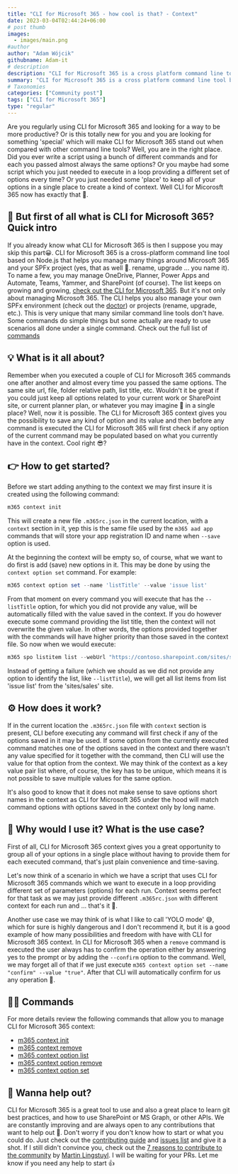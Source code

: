 ```yaml
---
title: "CLI for Microsoft 365 - how cool is that? - Context"
date: 2023-03-04T02:44:24+06:00
# post thumb
images:
  - images/main.png
#author
author: "Adam Wójcik"
githubname: Adam-it
# description
description: "CLI for Microsoft 365 is a cross platform command line tool based on Node.js that helps you manage many things around Microsoft 365 and your SPFx project (yes, that as well 🤩. rename, upgrade ... you name it). You may manage OneDrive, Planner, Power Apps and Automate, Teams, Yammer, SharePoint (of course). The list keeps on growing and growing. Lets check some tips and tricks which may improve your experience with CLI for Microsoft 365."
summary: "CLI for Microsoft 365 is a cross platform command line tool based on Node.js that helps you manage many things around Microsoft 365 and your SPFx project (yes, that as well 🤩. rename, upgrade ... you name it). You may manage OneDrive, Planner, Power Apps and Automate, Teams, Yammer, SharePoint (of course). The list keeps on growing and growing. Lets check some tips and tricks which may improve your experience with CLI for Microsoft 365."
# Taxonomies
categories: ["Community post"]
tags: ["CLI for Microsoft 365"]
type: "regular" 
---
```


Are you regularly using CLI for Microsoft 365 and looking for a way to be more productive? Or is this totally new for you and you are looking for something 'special' which will make CLI for Microsoft 365 stand out when compared with other command line tools? Well, you are in the right place. Did you ever write a script using a bunch of different commands and for each you passed almost always the same options? Or you maybe had some script which you just needed to execute in a loop providing a different set of options every time? Or you just needed some 'place' to keep all of your options in a single place to create a kind of context. Well CLI for Micorosft 365 now has exactly that 🤩.

## 🤔 But first of all what is CLI for Microsoft 365? Quick intro

If you already know what CLI for Microsoft 365 is then I suppose you may skip this part😀. CLI for Microsoft 365 is a cross-platform command line tool based on Node.js that helps you manage many things around Microsoft 365 and your SPFx project (yes, that as well 🤩. rename, upgrade ... you name it). To name a few, you may manage OneDrive, Planner, Power Apps and Automate, Teams, Yammer, and SharePoint (of course). The list keeps on growing and growing, [check out the CLI for Microsoft 365](https://pnp.github.io/cli-microsoft365/). But it's not only about managing Microsoft 365. The CLI helps you also manage your own SPFx environment (check out the [doctor](https://pnp.github.io/cli-microsoft365/cmd/spfx/spfx-doctor/)) or projects (rename, upgrade, etc.). This is very unique that many similar command line tools don't have. Some commands do simple things but some actually are ready to use scenarios all done under a single command. Check out the full list of [commands](https://pnp.github.io/cli-microsoft365/cmd/login/#usage)

## 💡 What is it all about?

Remember when you executed a couple of CLI for Microsoft 365 commands one after another and almost every time you passed the same options. The same site url, file, folder relative path, list title, etc. Wouldn't it be great if you could just keep all options related to your current work or SharePoint site, or current planner plan, or whatever you may imagine 🧠 in a single place? Well, now it is possible. The CLI for Microsoft 365 context gives you the possibility to save any kind of option and its value and then before any command is executed the CLI for Microsoft 365 will first check if any option of the current command may be populated based on what you currently have in the context. Cool right 😎?

## 👉 How to get started?

Before we start adding anything to the context we may first insure it is created using the following command:

```powershell
m365 context init
```

This will create a new file `.m365rc.json` in the current location, with a `context` section in it, yep this is the same file used by the `m365 aad app` commands that will store your app registration ID and name when `--save` option is used.

At the beginning the context will be empty so, of course, what we want to do first is add (save) new options in it. This may be done by using the `context option set` command. For example:

```powershell
m365 context option set --name 'listTitle' --value 'issue list'
```

From that moment on every command you will execute that has the `--listTitle` option, for which you did not provide any value, will be automatically filled with the value saved in the context. If you do however execute some command providing the list title, then the context will not overwrite the given value. In other words, the options provided together with the commands will have higher priority than those saved in the context file. So now when we would execute:

```powershell
m365 spo listitem list --webUrl "https://contoso.sharepoint.com/sites/sales"
```

Instead of getting a failure (which we should as we did not provide any option to identify the list, like `--listTitle`), we will get all list items from list 'issue list' from the 'sites/sales' site.

## ⚙️ How does it work?

If in the current location the `.m365rc.json` file with `context` section is present, CLI before executing any command will first check if any of the options saved in it may be used. If some option from the currently executed command matches one of the options saved in the context and there wasn't any value specified for it together with the command, then CLI will use the value for that option from the context. We may think of the context as a key value pair list where, of course, the key has to be unique, which means it is not possible to save multiple values for the same option.

It's also good to know that it does not make sense to save options short names in the context as CLI for Microsoft 365 under the hood will match command options with options saved in the context only by long name.

## 📑 Why would I use it? What is the use case?

First of all, CLI for Microsoft 365 context gives you a great opportunity to group all of your options in a single place without having to provide them for each executed command, that's just plain convenience and time-saving. 

Let's now think of a scenario in which we have a script that uses CLI for Microsoft 365 commands which we want to execute in a loop providing different set of parameters (options) for each run. Context seems perfect for that task as we may just provide different `.m365rc.json` with different context for each run and ... that's it 🙂.

Another use case we may think of is what I like to call 'YOLO mode' 😅, which for sure is highly dangerous and I don't recommend it, but it is a good example of how many possibilities and freedom with have with CLI for Microsoft 365 context. In CLI for Microsoft 365 when a `remove` command is executed the user always has to confirm the operation either by answering yes to the prompt or by adding the `--confirm` option to the command. Well, we may forget all of that if we just execute `m365 context option set --name "confirm" --value "true"`. After that CLI will automatically confirm for us any operation 🤯.

## 🧑‍💻 Commands

For more details review the following commands that allow you to manage CLI for Microsoft 365 context:

- [m365 context init](https://pnp.github.io/cli-microsoft365/cmd/context/context-init/)
- [m365 context remove](https://pnp.github.io/cli-microsoft365/cmd/context/context-remove/)
- [m365 context option list](https://pnp.github.io/cli-microsoft365/cmd/context/option/option-list/)
- [m365 context option remove](https://pnp.github.io/cli-microsoft365/cmd/context/option/option-remove/)
- [m365 context option set](https://pnp.github.io/cli-microsoft365/cmd/context/option/option-set/)

## 🙋 Wanna help out?

CLI for Microsoft 365 is a great tool to use and also a great place to learn git best practices, and how to use SharePoint or MS Graph, or other APIs. We are constantly improving and are always open to any contributions that want to help out 💪. Don't worry if you don't know how to start or what you could do. Just check out the [contributing guide](https://github.com/pnp/cli-microsoft365/blob/main/CONTRIBUTING.md) and [issues list](https://github.com/pnp/cli-microsoft365/issues) and give it a shot. If I still didn't convince you, check out the [7 reasons to contribute to the community](https://pnp.github.io/blog/post/7-reasons-to-contribute-to-the-community/) by [Martin Lingstuyl](https://github.com/martinlingstuyl/). I will be waiting for your PRs. Let me know if you need any help to start 👍
